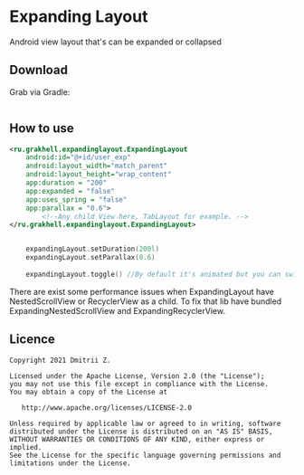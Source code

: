 # Expanding Layout
Android view layout that's can be expanded or collapsed

## Download
Grab via Gradle:
```kotlin

```

## How to use
```XML
<ru.grakhell.expandinglayout.ExpandingLayout
	android:id="@+id/user_exp"
	android:layout_width="match_parent"
	android:layout_height="wrap_content"
	app:duration = "200"
	app:expanded = "false"
	app:uses_spring = "false"
	app:parallax = "0.6">
		<!--Any child View here, TabLayout for example. -->
</ru.grakhell.expandinglayout.ExpandingLayout>
```

```kotlin

	expandingLayout.setDuration(200l)
	expandingLayout.setParallax(0.6)
	
	expandingLayout.toggle() //By default it's animated but you can switch state without animation by .toggle(false)
```

There are exist some performance issues when ExpandingLayout have NestedScrollView or RecyclerView as a child. To fix that lib have bundled ExpandingNestedScrollView and ExpandingRecyclerView.

## Licence
```
Copyright 2021 Dmitrii Z.

Licensed under the Apache License, Version 2.0 (the "License");
you may not use this file except in compliance with the License.
You may obtain a copy of the License at

   http://www.apache.org/licenses/LICENSE-2.0

Unless required by applicable law or agreed to in writing, software
distributed under the License is distributed on an "AS IS" BASIS,
WITHOUT WARRANTIES OR CONDITIONS OF ANY KIND, either express or implied.
See the License for the specific language governing permissions and
limitations under the License.
```